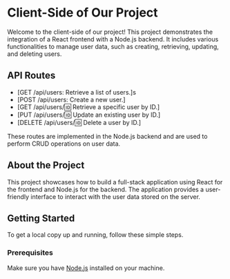 # Client-Side of Our Project

Welcome to the client-side of our project! This project demonstrates the integration of a React frontend with a Node.js backend. It includes various functionalities to manage user data, such as creating, retrieving, updating, and deleting users.

## API Routes

- [GET /api/users: Retrieve a list of users.]s
- [POST /api/users: Create a new user.]
- [GET /api/users/:id: Retrieve a specific user by ID.]
- [PUT /api/users/:id: Update an existing user by ID.]
- [DELETE /api/users/:id: Delete a user by ID.]

These routes are implemented in the Node.js backend and are used to perform CRUD operations on user data.

## About the Project

This project showcases how to build a full-stack application using React for the frontend and Node.js for the backend. The application provides a user-friendly interface to interact with the user data stored on the server.

## Getting Started

To get a local copy up and running, follow these simple steps.

### Prerequisites

Make sure you have [Node.js](https://nodejs.org/) installed on your machine.
